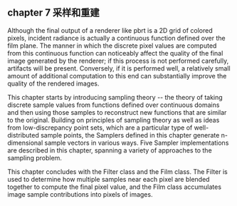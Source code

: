 ## chapter 7 采样和重建

Although the final output of a renderer like pbrt is a 2D grid of colored pixels, incident radiance is actually a continuous function defined over the film plane. The manner in which the discrete pixel values are computed from this continuous function can noticeably affect the quality of the final image generated by the renderer; if this process is not performed carefully, artifacts will be present. Conversely, if it is performed well, a relatively small amount of additional computation to this end can substantially improve the quality of the rendered images.

This chapter starts by introducing sampling theory -- the theory of taking discrete sample values from functions defined over continuous domains and then using those samples to reconstruct new functions that are similar to the original. Building on principles of sampling theory as well as ideas from low-discrepancy point sets, which are a particular type of well-distributed sample points, the Samplers defined in this chapter generate n-dimensional sample vectors in various ways. Five Sampler implementations are described in this chapter, spanning a variety of approaches to the sampling problem.

This chapter concludes with the Filter class and the Film class. The Filter is used to determine how multiple samples near each pixel are blended together to compute the final pixel value, and the Film class accumulates image sample contributions into pixels of images.
